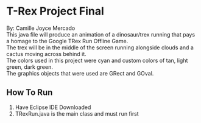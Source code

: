 # T-Rex Project Final
By: Camille Joyce Mercado
\
This java file will produce an animation of a dinosaur/trex running that pays a homage to the Google TRex Run Offline Game.
\
The trex will be in the middle of the screen running alongside clouds and a cactus moving across behind it.
\
The colors used in this project were cyan and custom colors of tan, light green, dark green.
\
The graphics objects that were used are GRect and GOval.

## How To Run
1. Have Eclipse IDE Downloaded
2. TRexRun.java is the main class and must run first

